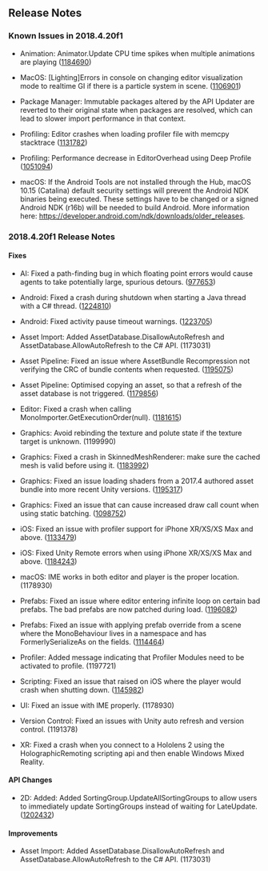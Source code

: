 ## Release Notes

### Known Issues in 2018.4.20f1

-   Animation: Animator.Update CPU time spikes when multiple animations are playing ([1184690](https://issuetracker.unity3d.com/issues/animator-dot-update-cpu-time-spikes-when-multiple-animations-are-playing))

-   MacOS: \[Lighting\]Errors in console on changing editor visualization mode to realtime GI if there is a particle system in scene. ([1106901](https://issuetracker.unity3d.com/issues/lighting-errors-in-console-on-changing-editor-visualization-mode-to-realtime-gi-if-there-is-a-particle-system-in-scene))

-   Package Manager: Immutable packages altered by the API Updater are reverted to their original state when packages are resolved, which can lead to slower import performance in that context.

-   Profiling: Editor crashes when loading profiler file with memcpy stacktrace ([1131782](https://issuetracker.unity3d.com/issues/editor-crashes-when-loading-profiler-file-with-memcpy-stacktrace))

-   Profiling: Performance decrease in EditorOverhead using Deep Profile ([1051094](https://issuetracker.unity3d.com/issues/performance-decrease-in-editoroverhead-using-deep-profile))

-   macOS: If the Android Tools are not installed through the Hub, macOS 10.15 (Catalina) default security settings will prevent the Android NDK binaries being executed. These settings have to be changed or a signed Android NDK (r16b) will be needed to build Android. More information here: https://developer.android.com/ndk/downloads/older_releases.

### 2018.4.20f1 Release Notes

#### Fixes

-   AI: Fixed a path-finding bug in which floating point errors would cause agents to take potentially large, spurious detours. ([977653](https://issuetracker.unity3d.com/issues/navmeshpath-sometimes-returns-bad-paths-when-using-obstacle-carving))

-   Android: Fixed a crash during shutdown when starting a Java thread with a C# thread. ([1224810](https://issuetracker.unity3d.com/issues/android-il2cpp-app-crashes-during-shutdown-when-starting-a-java-thread-with-a-c-number-thread))

-   Android: Fixed activity pause timeout warnings. ([1223705](https://issuetracker.unity3d.com/issues/android-activity-pause-timeout-for-activityrecord-warning-issued-when-executing-application-dot-quit))

-   Asset Import: Added AssetDatabase.DisallowAutoRefresh and AssetDatabase.AllowAutoRefresh to the C# API. (1173031)

-   Asset Pipeline: Fixed an issue where AssetBundle Recompression not verifying the CRC of bundle contents when requested. ([1195075](https://issuetracker.unity3d.com/issues/assetbundles-recompressassetbundle-never-does-the-expected-crc-check))

-   Asset Pipeline: Optimised copying an asset, so that a refresh of the asset database is not triggered. ([1179856](https://issuetracker.unity3d.com/issues/assetdatabase-dot-refresh-performance-regression-in-big-projects-takes-significantly-more-time))

-   Editor: Fixed a crash when calling MonoImporter.GetExecutionOrder(null). ([1181615](https://issuetracker.unity3d.com/issues/crash-on-monoimporter-custom-getexecutionorder-when-deleting-a-script-with-unapplied-changes-in-script-execution-order))

-   Graphics: Avoid rebinding the texture and polute state if the texture target is unknown. (1199990)

-   Graphics: Fixed a crash in SkinnedMeshRenderer: make sure the cached mesh is valid before using it. ([1183992](https://issuetracker.unity3d.com/issues/crash-when-dragging-an-asset-with-skinnedmeshrenderer-component-created-using-saveasprefabasset-after-changing-objectss-mesh))

-   Graphics: Fixed an issue loading shaders from a 2017.4 authored asset bundle into more recent Unity versions. ([1195317](https://issuetracker.unity3d.com/issues/oculus-quest-game-view-is-offset-in-each-eye-when-loading-assets-from-asset-bundles-on-single-pass))

-   Graphics: Fixed an issue that can cause increased draw call count when using static batching. ([1098752](https://issuetracker.unity3d.com/issues/android-static-batching-performance-regression-since-2018-dot-1))

-   iOS: Fixed an issue with profiler support for iPhone XR/XS/XS Max and above. ([1133479](https://issuetracker.unity3d.com/issues/ios-built-player-fails-to-connect-to-profiler-when-using-iphone-xr-iphone-xs-or-iphone-xs-max))

-   iOS: Fixed Unity Remote errors when using iPhone XR/XS/XS Max and above. ([1184243](https://issuetracker.unity3d.com/issues/ios13-getting-couldnt-create-device-api-for-device-in-the-console-when-connecting-ios13-device-with-unity-connect-on-windows))

-   macOS: IME works in both editor and player is the proper location. (1178930)

-   Prefabs: Fixed an issue where editor entering infinite loop on certain bad prefabs. The bad prefabs are now patched during load. ([1196082](https://issuetracker.unity3d.com/issues/editor-freeze-when-opening-a-prefab-with-incorrect-references-in-the-prefab-edit-mode))

-   Prefabs: Fixed an issue with applying prefab override from a scene where the MonoBehaviour lives in a namespace and has FormerlySerializeAs on the fields. ([1114464](https://issuetracker.unity3d.com/issues/string-doesnt-change-when-its-value-is-modified-in-the-yaml-scene-and-formerlyserializardasattribute-is-used))

-   Profiler: Added message indicating that Profiler Modules need to be activated to profile. (1197721)

-   Scripting: Fixed an issue that raised on iOS where the player would crash when shutting down. ([1145982](https://issuetracker.unity3d.com/issues/ios-crash-on-lookup-core-basic-string-char-core-stringstoragedefault-at-hash-set-dot-h-645-49-during-unity-cleanup))

-   UI: Fixed an issue with IME properly. (1178930)

-   Version Control: Fixed an issues with Unity auto refresh and version control. (1191378)

-   XR: Fixed a crash when you connect to a Hololens 2 using the HolographicRemoting scripting api and then enable Windows Mixed Reality.

#### API Changes

-   2D: Added: Added SortingGroup.UpdateAllSortingGroups to allow users to immediately update SortingGroups instead of waiting for LateUpdate. ([1202432](https://issuetracker.unity3d.com/issues/sortinggroup-has-no-effect-to-game-objects-immediately-after-instantiating-them))

#### Improvements

-   Asset Import: Added AssetDatabase.DisallowAutoRefresh and AssetDatabase.AllowAutoRefresh to the C# API. (1173031)
